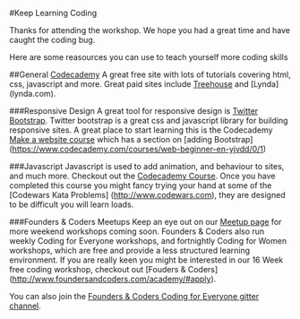 #Keep Learning Coding

Thanks for attending the workshop. We hope you had a great time and have caught the coding bug. 

Here are some reasources you can use to teach yourself more coding skills

##General
[Codecademy](https://www.codecademy.com/) A great free site with lots of tutorials covering html, css, javascript and more. Great paid sites include [Treehouse](teamtreehouse.com) and [Lynda] (lynda.com).


###Responsive Design
A great tool for responsive design is [Twitter Bootstrap](http://getbootstrap.com/). Twitter bootstrap is a great css and javascript library for building responsive sites. A great place to start learning this is the Codecademy [Make a website course](https://www.codecademy.com/skills/make-a-website) which has a section on [adding Bootstrap] (https://www.codecademy.com/courses/web-beginner-en-yjvdd/0/1)

###Javascript
Javascript is used to add animation, and behaviour to sites, and much more. Checkout out the [Codecademy Course](https://www.codecademy.com/learn/javascript). Once you have completed this course you might fancy trying your hand at some of the [Codewars Kata Problems] (http://www.codewars.com), they are designed to be difficult you will learn loads.

###Founders & Coders Meetups
Keep an eye out on our [Meetup page](http://www.meetup.com/founderscoders/) for more weekend workshops coming soon. Founders & Coders also run weekly Coding for Everyone workshops, and fortnightly Coding for Women workshops, which are free and provide a less structured learning environment. If you are really keen you might be interested in our 16 Week free coding workshop, checkout out [Fouders & Coders] (http://www.foundersandcoders.com/academy/#apply).

You can also join the [Founders & Coders Coding for Everyone gitter channel](https://gitter.im/codingforeveryone). 
